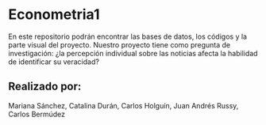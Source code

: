 # Econometria1

En este repositorio podrán encontrar las bases de datos, los códigos y la parte visual del proyecto.
Nuestro proyecto tiene como pregunta de investigación: ¿la percepción individual sobre las noticias afecta la habilidad de identificar su veracidad?

Realizado por:
-
Mariana Sánchez, Catalina Durán, Carlos Holguín, Juan Andrés Russy, Carlos Bermúdez
